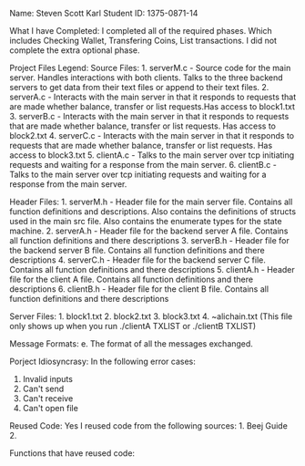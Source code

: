 Name: Steven Scott Karl
Student ID: 1375-0871-14

What I have Completed:
     I completed all of the required phases. Which includes Checking Wallet, Transfering Coins, List transactions. I did not complete the extra optional phase.


Project Files Legend:
Source Files:
       1. serverM.c - Source code for the main server. Handles interactions with both clients. Talks to the three backend servers to get data from their text files or append to their text files.
       2. serverA.c - Interacts with the main server in that it responds to requests that are made whether balance, transfer or list requests.Has access to block1.txt
       3. serverB.c - Interacts with the main server in that it responds to requests that are made whether balance, transfer or list requests. Has access to block2.txt
       4. serverC.c - Interacts with the main server in that it responds to requests that are made whether balance, transfer or list requests. Has access to block3.txt
       5. clientA.c - Talks to the main server over tcp initiating requests and waiting for a response from the main server.
       6. clientB.c - Talks to the main server over tcp initiating requests and waiting for a response from the main server.

Header Files: 
       1. serverM.h - Header file for the main server file. Contains all function definitions and descriptions. Also contains the definitions of structs used in the main src file. Also contains the enumerate types for the state machine. 
       2. serverA.h - Header file for the backend server A file. Contains all function definitions and there descriptions 
       3. serverB.h - Header file for the backend server B file. Contains all function definitions and there descriptions 
       4. serverC.h - Header file for the backend server C file. Contains all function definitions and there descriptions 
       5. clientA.h - Header file for the client A file. Contains all function definitions and there descriptions 
       6. clientB.h - Header file for the client B file. Contains all function definitions and there descriptions

Server Files:
       1. block1.txt
       2. block2.txt
       3. block3.txt
       4. ~alichain.txt (This file only shows up when you run ./clientA TXLIST or ./clientB TXLIST)

Message Formats:
e. The format of all the messages exchanged.

Porject Idiosyncrasy:
In the following error cases:
   1. Invalid inputs
   2. Can't send
   3. Can't receive
   4. Can't open file

Reused Code:
Yes I reused code from the following sources:
    1. Beej Guide
    2.

Functions that have reused code:
